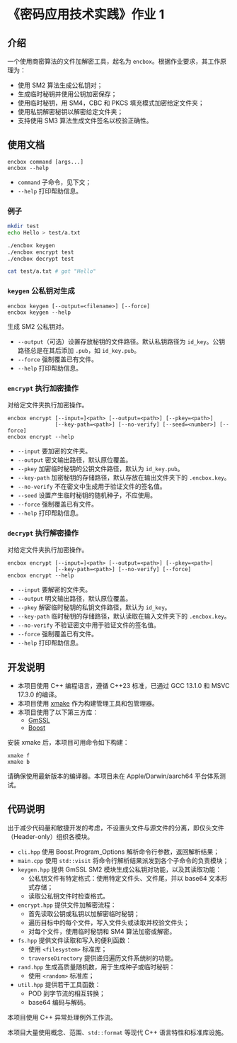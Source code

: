 # 《密码应用技术实践》作业 1

## 介绍

一个使用商密算法的文件加解密工具，起名为 `encbox`。根据作业要求，其工作原理为：
- 使用 SM2 算法生成公私钥对；
- 生成临时秘钥并使用公钥加密保存；
- 使用临时秘钥，用 SM4，CBC 和 PKCS 填充模式加密给定文件夹；
- 使用私钥解密秘钥以解密给定文件夹；
- 支持使用 SM3 算法生成文件签名以校验正确性。

## 使用文档

```
encbox command [args...]
encbox --help
```

- `command` 子命令，见下文；
- `--help` 打印帮助信息。

### 例子

```sh
mkdir test
echo Hello > test/a.txt

./encbox keygen
./encbox encrypt test
./encbox decrypt test

cat test/a.txt # got "Hello"
```

### `keygen` 公私钥对生成

```
encbox keygen [--output=<filename>] [--force]
encbox keygen --help
```

生成 SM2 公私钥对。

- `--output`（可选）设置存放秘钥的文件路径。默认私钥路径为 `id_key`。公钥路径总是在其后添加 `.pub`，如 `id_key.pub`。
- `--force` 强制覆盖已有文件。
- `--help` 打印帮助信息。

### `encrypt` 执行加密操作

对给定文件夹执行加密操作。

```
encbox encrypt [--input=]<path> [--output=<path>] [--pkey=<path>]
               [--key-path=<path>] [--no-verify] [--seed=<number>] [--force]
encbox encrypt --help
```

- `--input` 要加密的文件夹。
- `--output` 密文输出路径，默认原位覆盖。
- `--pkey` 加密临时秘钥的公钥文件路径，默认为 `id_key.pub`。
- `--key-path` 加密秘钥的存储路径，默认存放在输出文件夹下的 `.encbox.key`。
- `--no-verify` 不在密文中生成用于验证文件的签名值。
- `--seed` 设置产生临时秘钥的随机种子，不应使用。
- `--force` 强制覆盖已有文件。
- `--help` 打印帮助信息。

### `decrypt` 执行解密操作

对给定文件夹执行加密操作。

```
encbox encrypt [--input=]<path> [--output=<path>] [--pkey=<path>]
               [--key-path=<path>] [--no-verify] [--force]
encbox encrypt --help
```

- `--input` 要解密的文件夹。
- `--output` 明文输出路径，默认原位覆盖。
- `--pkey` 解密临时秘钥的私钥文件路径，默认为 `id_key`。
- `--key-path` 临时秘钥的存储路径，默认读取在输入文件夹下的 `.encbox.key`。
- `--no-verify` 不验证密文中用于验证文件的签名值。
- `--force` 强制覆盖已有文件。
- `--help` 打印帮助信息。

## 开发说明

- 本项目使用 C++ 编程语言，遵循 C++23 标准，已通过 GCC 13.1.0 和 MSVC 17.3.0 的编译。
- 本项目使用 [xmake](https://xmake.io/) 作为构建管理工具和包管理器。
- 本项目使用了以下第三方库：
    - [GmSSL](https://github.com/guanzhi/GmSSL)
    - [Boost](https://www.boost.org/)

安装 xmake 后，本项目可用命令如下构建：

```
xmake f
xmake b
```

请确保使用最新版本的编译器。本项目未在 Apple/Darwin/aarch64 平台体系测试。

## 代码说明

出于减少代码量和敏捷开发的考虑，不设置头文件与源文件的分离，即仅头文件（Header-only）组织各模块。

- `cli.hpp` 使用 Boost.Program_Options 解析命令行参数，返回解析结果；
- `main.cpp` 使用 `std::visit` 将命令行解析结果派发到各个子命令的负责模块；
- `keygen.hpp` 提供 GmSSL SM2 模块生成公私钥对功能，以及其读取功能：
    - 公私钥文件有特定格式：使用特定文件头、文件尾，并以 base64 文本形式存储；
    - 读取公私钥文件时检查格式。
- `encrypt.hpp` 提供文件加解密流程：
    - 首先读取公钥或私钥以加解密临时秘钥；
    - 遍历目标中的每个文件，写入文件头或读取并校验文件头；
    - 对每个文件，使用临时秘钥和 SM4 算法加密或解密。
- `fs.hpp` 提供文件读取和写入的便利函数：
    - 使用 `<filesystem>` 标准库；
    - `traverseDirectory` 提供递归遍历文件系统树的功能。
- `rand.hpp` 生成高质量随机数，用于生成种子或临时秘钥：
    - 使用 `<random>` 标准库；
- `util.hpp` 提供若干工具函数：
    - POD 到字节流的相互转换；
    - base64 编码与解码。

本项目使用 C++ 异常处理例外工作流。

本项目大量使用概念、范围、`std::format` 等现代 C++ 语言特性和标准库设施。
